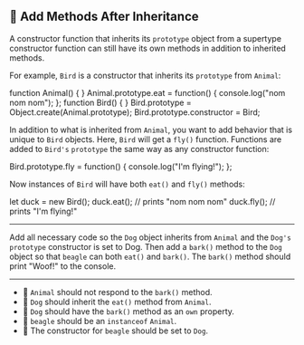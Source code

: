 🚀 Add Methods After Inheritance
--------------------------------

A constructor function that inherits its `prototype` object from a supertype constructor function can still have its own methods in addition to inherited methods.

For example, `Bird` is a constructor that inherits its `prototype` from `Animal`:

function Animal() { }
Animal.prototype.eat = function() {
  console.log("nom nom nom");
};
function Bird() { }
Bird.prototype = Object.create(Animal.prototype);
Bird.prototype.constructor = Bird;

In addition to what is inherited from `Animal`, you want to add behavior that is unique to `Bird` objects. Here, `Bird` will get a `fly()` function. Functions are added to `Bird's` `prototype` the same way as any constructor function:

Bird.prototype.fly = function() {
  console.log("I'm flying!");
};

Now instances of `Bird` will have both `eat()` and `fly()` methods:

let duck = new Bird();
duck.eat(); // prints "nom nom nom"
duck.fly(); // prints "I'm flying!"

* * *

Add all necessary code so the `Dog` object inherits from `Animal` and the `Dog's` `prototype` constructor is set to Dog. Then add a `bark()` method to the `Dog` object so that `beagle` can both `eat()` and `bark()`. The `bark()` method should print "Woof!" to the console.

* * *

*   🧪 `Animal` should not respond to the `bark()` method.
*   🧪 `Dog` should inherit the `eat()` method from `Animal`.
*   🧪 `Dog` should have the `bark()` method as an `own` property.
*   🧪 `beagle` should be an `instanceof` `Animal`.
*   🧪 The constructor for `beagle` should be set to `Dog`.